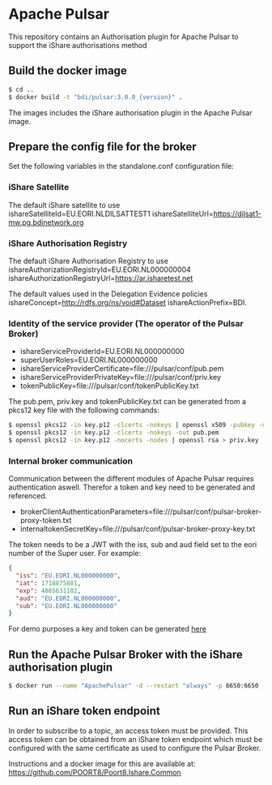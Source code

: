 
# Apache Pulsar 
This repository contains an Authorisation plugin for Apache Pulsar to support the iShare authorisations method

## Build the docker image
```bash
$ cd ..
$ docker build -t "bdi/pulsar:3.0.0_{version}" .
```
The images includes the iShare authorisation plugin in the Apache Pulsar image.

## Prepare the config file for the broker

Set the following variables in the standalone.conf configuration file:

### iShare Satellite
The default iShare satellite to use
ishareSatelliteId=EU.EORI.NLDILSATTEST1
ishareSatelliteUrl=https://dilsat1-mw.pg.bdinetwork.org

### iShare Authorisation Registry 
The default iShare Authorisation Registry to use
ishareAuthorizationRegistryId=EU.EORI.NL000000004
ishareAuthorizationRegistryUrl=https://ar.isharetest.net

The default values used in the Delegation Evidence policies
ishareConcept=http://rdfs.org/ns/void#Dataset
ishareActionPrefix=BDI.

### Identity of the service provider (The operator of the Pulsar Broker)
- ishareServiceProviderId=EU.EORI.NL000000000
- superUserRoles=EU.EORI.NL000000000
- ishareServiceProviderCertificate=file:///pulsar/conf/pub.pem
- ishareServiceProviderPrivateKey=file:///pulsar/conf/priv.key
- tokenPublicKey=file:///pulsar/conf/tokenPublicKey.txt

The pub.pem, priv.key and tokenPublicKey.txt can be generated from a pkcs12 key file with the following commands:
```bash
$ openssl pkcs12 -in key.p12 -clcerts -nokeys | openssl x509 -pubkey -noout -outform der | awk 'NR>2 { sub(/\r/, ""); printf "%s",last} { last=$0 }' | base64 --decode > tokenPublicKey.txt
$ openssl pkcs12 -in key.p12 -clcerts -nokeys -out pub.pem
$ openssl pkcs12 -in key.p12 -nocerts -nodes | openssl rsa > priv.key
```

### Internal broker communication
Communication between the different modules of Apache Pulsar requires authentication aswell. Therefor a token and key need to be generated and referenced.

- brokerClientAuthenticationParameters=file:///pulsar/conf/pulsar-broker-proxy-token.txt
- internaltokenSecretKey=file:///pulsar/conf/pulsar-broker-proxy-key.txt

The token needs to be a JWT with the iss, sub and aud field set to the eori number of the Super user. For example: 
```json
{
  "iss": "EU.EORI.NL000000000",
  "iat": 1718875881,
  "exp": 4085631102,
  "aud": "EU.EORI.NL000000000",
  "sub": "EU.EORI.NL000000000"
}
```
For demo purposes a key and token can be generated [here](http://jwtbuilder.jamiekurtz.com/)

## Run the Apache Pulsar Broker with the iShare authorisation plugin
```bash
$ docker run --name "ApachePulsar" -d --restart "always" -p 6650:6650 -p 8080:8080 -v /$(pwd)/volumes/data:/pulsar/data -v /$(pwd)/volumes/conf:/pulsar/conf bdi/pulsar:3.0.0_{version}
```


## Run an iShare token endpoint
In order to subscribe to a topic, an access token must be provided. This access token can be obtained from an iShare token endpoint which must be configured with the same certificate as used to configure the Pulsar Broker.

Instructions and a docker image for this are available at: https://github.com/POORT8/Poort8.Ishare.Common